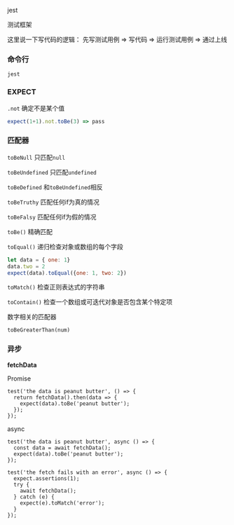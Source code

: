 jest

测试框架

这里说一下写代码的逻辑： 先写测试用例 => 写代码 => 运行测试用例  => 通过上线

### 命令行

`jest`

### EXPECT

`.not` 确定不是某个值

```javascript
expect(1+1).not.toBe(3) => pass
```



### 匹配器

`toBeNull` 只匹配`null`

`toBeUndefined` 只匹配`undefined`

`toBeDefined` 和`toBeUndefined`相反

`toBeTruthy` 匹配任何if为真的情况

`toBeFalsy` 匹配任何if为假的情况

`toBe()` 精确匹配

`toEqual()` 递归检查对象或数组的每个字段

```javascript
let data = { one: 1}
data.two = 2
expect(data).toEqual({one: 1, two: 2})
```



`toMatch()` 检查正则表达式的字符串

`toContain()` 检查一个数组或可迭代对象是否包含某个特定项

数字相关的匹配器

`toBeGreaterThan(num)`

### 异步

**fetchData**

Promise

```
test('the data is peanut butter', () => {
  return fetchData().then(data => {
    expect(data).toBe('peanut butter');
  });
});
```

async

```
test('the data is peanut butter', async () => {
  const data = await fetchData();
  expect(data).toBe('peanut butter');
});

test('the fetch fails with an error', async () => {
  expect.assertions(1);
  try {
    await fetchData();
  } catch (e) {
    expect(e).toMatch('error');
  }
});
```

